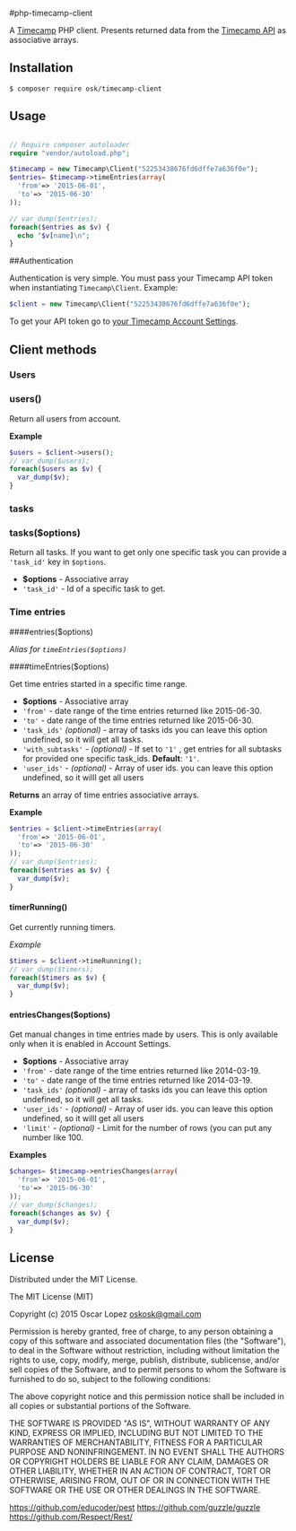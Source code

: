 #php-timecamp-client

A [Timecamp](http://www.timecamp.com/) PHP client. Presents returned data from the [Timecamp API](https://github.com/timecamp2/timecamp-api) as associative arrays.

## Installation

```shell
$ composer require osk/timecamp-client
```

## Usage

```php

// Require composer autoloader
require "vendor/autoload.php";

$timecamp = new Timecamp\Client("52253438676fd6dffe7a636f0e");
$entries= $timecamp->timeEntries(array(
  'from'=> '2015-06-01',
  'to'=> '2015-06-30'
));

// var_dump($entries);
foreach($entries as $v) {
  echo "$v[name]\n";
}

```

##Authentication

Authentication is very simple. You must pass your Timecamp API token when instantiating `Timecamp\Client`. Example:

```php
$client = new Timecamp\Client("52253438676fd6dffe7a636f0e");
```

To get your API token go to [your Timecamp Account Settings](https://www.timecamp.com/people/edit).

## Client methods

### Users

### users()

Return all users from account.

**Example**

```php
$users = $client->users();
// var_dump($users);
foreach($users as $v) {
  var_dump($v);
}
```

### tasks

### tasks($options)

Return all tasks. If you want to get only one specific task you can provide a `'task_id'` key in `$options`.

* **$options** - Associative array
 * `'task_id'` - Id of a specific task to get.

### Time entries

####entries($options)

_Alias for `timeEntries($options)`_

####timeEntries($options)

Get time entries started in a specific time range.

* **$options** - Associative array
 * `'from'` - date range of the time entries returned like 2015-06-30.
 * `'to'` - date range of the time entries returned like 2015-06-30.
 * `'task_ids'` *(optional)* - array of tasks ids you can leave this option undefined, so it will get all tasks.
 * `'with_subtasks'` - *(optional)* - If set to `'1'` , get entries for all subtasks for provided one specific task_ids. **Default**: `'1'`.
 * `'user_ids'` - *(optional)* - Array of user ids. you can leave this option undefined, so it willl get all users

**Returns** an array of time entries associative arrays.

**Example**

```php
$entries = $client->timeEntries(array(
  'from'=> '2015-06-01',
  'to'=> '2015-06-30'
));
// var_dump($entries);
foreach($entries as $v) {
  var_dump($v);
}
```

#### timerRunning()

Get currently running timers.

*Example*

```php
$timers = $client->timeRunning();
// var_dump($timers);
foreach($timers as $v) {
  var_dump($v);
}
```

#### entriesChanges($options)

Get manual changes in time entries made by users. This is only available only when it is enabled in Account Settings.

* **$options** - Associative array
 * `'from'` - date range of the time entries returned like 2014-03-19.
 * `'to'` - date range of the time entries returned like 2014-03-19.
 * `'task_ids'` *(optional)* - array of tasks ids you can leave this option undefined, so it will get all tasks.
 * `'user_ids'` - *(optional)* - Array of user ids. you can leave this option undefined, so it willl get all users
 * `'limit'` - *(optional)* - Limit for the number of rows (you can put any number like 100.

**Examples**

```php
$changes= $timecamp->entriesChanges(array(
  'from'=> '2015-06-01',
  'to'=> '2015-06-30'
));
// var_dump($changes);
foreach($changes as $v) {
  var_dump($v);
}
```

## License

Distributed under the MIT License.

The MIT License (MIT)

Copyright (c) 2015 Oscar Lopez <oskosk@gmail.com>

Permission is hereby granted, free of charge, to any person obtaining a copy
of this software and associated documentation files (the "Software"), to deal
in the Software without restriction, including without limitation the rights
to use, copy, modify, merge, publish, distribute, sublicense, and/or sell
copies of the Software, and to permit persons to whom the Software is
furnished to do so, subject to the following conditions:

The above copyright notice and this permission notice shall be included in all
copies or substantial portions of the Software.

THE SOFTWARE IS PROVIDED "AS IS", WITHOUT WARRANTY OF ANY KIND, EXPRESS OR
IMPLIED, INCLUDING BUT NOT LIMITED TO THE WARRANTIES OF MERCHANTABILITY,
FITNESS FOR A PARTICULAR PURPOSE AND NONINFRINGEMENT. IN NO EVENT SHALL THE
AUTHORS OR COPYRIGHT HOLDERS BE LIABLE FOR ANY CLAIM, DAMAGES OR OTHER
LIABILITY, WHETHER IN AN ACTION OF CONTRACT, TORT OR OTHERWISE, ARISING FROM,
OUT OF OR IN CONNECTION WITH THE SOFTWARE OR THE USE OR OTHER DEALINGS IN THE
SOFTWARE.

https://github.com/educoder/pest
https://github.com/guzzle/guzzle
https://github.com/Respect/Rest/
